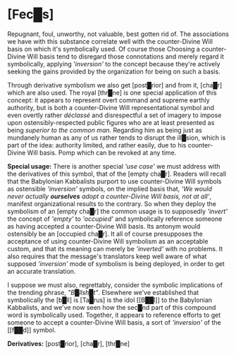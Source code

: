 # [Fec█s]


Repugnant, foul, unworthy, not valuable, best gotten rid of.  The associations we have with this substance correlate well with the counter-Divine Will basis on which it's symbolically used.  Of course those Choosing a counter-Divine Will basis tend to disregard those connotations and merely regard it symbolically, applying *'inversion'* to the concept because they're actively seeking the gains provided by the organization for being on such a basis.

Through derivative symbolism we also get [post█rior] and from it, [cha█r] which are also used.  The royal [thr█ne] is one special application of this concept: it appears to represent overt command and supreme earthly authority, but is both a counter-Divine Will representational symbol and even overtly rather *déclassé* and disrespectful a set of imagery to impose upon ostensibly-respected public figures who are at least presented as being *superior to the common man.*  Regarding him as being just as mundanely human as any of us rather tends to disrupt the ill█sion, which is part of the idea: authority limited, and rather easily, due to his counter-Divine Will basis.  Pomp which can be revoked at any time.

**Special usage:**  There is another special *'use case'* we must address with the derivatives of this symbol, that of the [empty cha█r].  Readers will recall that the Babylonian Kabbalists purport to use counter-Divine Will symbols as ostensible *'inversion'* symbols, on the implied basis that, *'We would never actually* ***ourselves*** *adopt a counter-Divine Will basis, not at all'*, manifest organizational results to the contrary.  So when they deploy the symbolism of an [empty cha█r] the common usage is to supposedly *'invert'* the concept of *'empty'* to *'occupied'* and symbolically reference someone as having accepted a counter-Divine Will basis.  Its antonym would ostensibly be an [occupied cha█r].  It all of course presupposes the acceptance of using counter-Divine Will symbolism as an acceptable custom, and that its meaning can merely be *'inverted'* with no problems.  It also requires that the message's translators keep well aware of what supposed *'inversion'* mode of symbolism is being deployed, in order to get an accurate translation.

I suppose we must also, regrettably, consider the symbolic implications of the trending phrase, *"B█llsh█t"*.  Elsewhere we've established that symbolically the [b█ll] is [Ta█rus] is the idol [[B██l]] to the Babylonian Kabbalists, and we've now seen how the sec█nd part of this compound word is symbolically used.  Together, it appears to reference efforts to get someone to accept a counter-Divine Will basis, a sort of *'inversion'* of the [[f██d]] symbol.


**Derivatives:** [post█rior], [cha█r], [thr█ne]